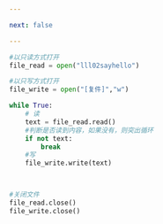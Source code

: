 ```yaml
---

next: false

---
```




<BlogInfo id="730" title="6.复制大文件" author="白日梦想猿" pv=0 read_times=0 pre_cost_time="0分13秒" category="文件" tag_list="['文件']" create_time="2020.03.19 08:54:14" update_time="2020.03.19 10:01:22" />

```python
#以只读方式打开
file_read = open("lll02sayhello")

#以只写方式打开
file_write = open("[复件]","w")

while True:
    # 读
    text = file_read.read()
    #判断是否读到内容，如果没有，则突出循环
    if not text:
        break
    #写
    file_write.write(text)



#关闭文件
file_read.close()
file_write.close()
```



<ActionBox />
